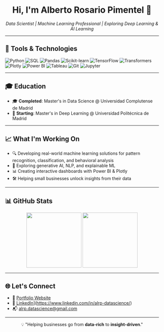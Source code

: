 <h1 align="center">Hi, I'm Alberto Rosario Pimentel 👋</h1>

<p align="center">
  <em>Data Scientist | Machine Learning Professional | Exploring Deep Learning & AI Learning </em>
</p>

---

## 🧰 Tools & Technologies

![Python](https://img.shields.io/badge/Python-3776AB?style=flat&logo=python&logoColor=white)
![SQL](https://img.shields.io/badge/SQL-4479A1?style=flat&logo=postgresql&logoColor=white)
![Pandas](https://img.shields.io/badge/Pandas-150458?style=flat&logo=pandas&logoColor=white)
![Scikit-learn](https://img.shields.io/badge/Scikit--learn-F7931E?style=flat&logo=scikit-learn&logoColor=white)
![TensorFlow](https://img.shields.io/badge/TensorFlow-FF6F00?style=flat&logo=tensorflow&logoColor=white)
![Transformers](https://img.shields.io/badge/Transformers-FF4785?style=flat&logo=huggingface&logoColor=white)
![Plotly](https://img.shields.io/badge/Plotly-3F4F75?style=flat&logo=plotly&logoColor=white)
![Power BI](https://img.shields.io/badge/Power%20BI-F2C811?style=flat&logo=powerbi&logoColor=black)
![Tableau](https://img.shields.io/badge/Tableau-E97627?style=flat&logo=tableau&logoColor=white)
![Git](https://img.shields.io/badge/Git-F05032?style=flat&logo=git&logoColor=white)
![Jupyter](https://img.shields.io/badge/Jupyter-F37626?style=flat&logo=jupyter&logoColor=white)

---

## 🎓 Education

- 🎓 **Completed**: Master's in Data Science @ Universidad Complutense de Madrid  
- 🚀 **Starting**: Master's in Deep Learning @ Universidad Politécnica de Madrid  

---

## 📈 What I'm Working On

- 🔍 Developing real-world machine learning solutions for pattern recognition, classification, and behavioral analysis  
- 🤖 Exploring generative AI, NLP, and explainable ML  
- 📊 Creating interactive dashboards with Power BI & Plotly  
- 🛠️ Helping small businesses unlock insights from their data  


---

## 📊 GitHub Stats

<p align="center">
  <img src="https://github-readme-stats.vercel.app/api?username=albertorosario&show_icons=true&theme=default" height="180" />
  <img src="https://github-readme-stats.vercel.app/api/top-langs/?username=albertorosario&layout=compact" height="180" />
</p>

---

## 🌐 Let's Connect

- 🔗 [Portfolio Website](https://albertorp-datascience.github.io/portfolio/)
- 💼 [LinkedIn](https://linkedin.com/in/yourprofile)](https://www.linkedin.com/in/alrp-datascience/)
- 📬 alrp.datascience@gmail.com

---

<p align="center">
  💡 "Helping businesses go from <strong>data-rich</strong> to <strong>insight-driven</strong>."
</p>
